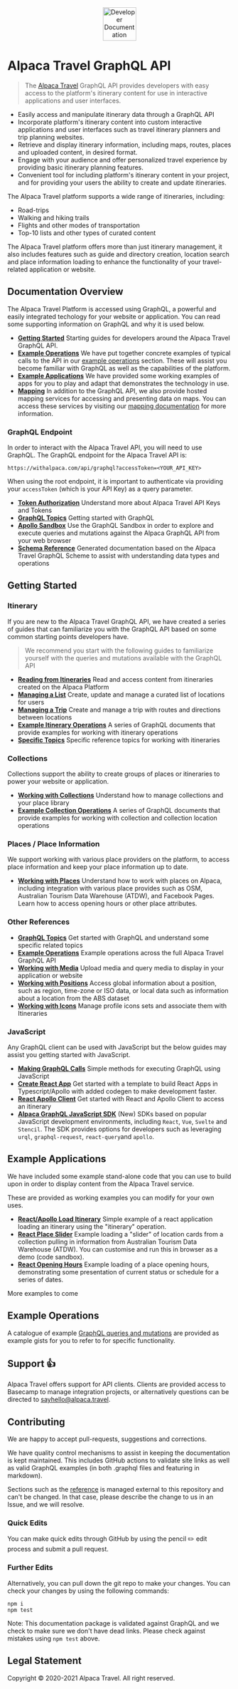 <div align="center">
  <img alt="Developer Documentation" src="https://developer.alpacamaps.com/_media/logo.svg" height="75" width="75" />
</div>

# Alpaca Travel GraphQL API

> The [Alpaca Travel](https://alpaca.travel) GraphQL API provides developers
> with easy access to the platform's itinerary content for use in interactive
> applications and user interfaces.

- Easily access and manipulate itinerary data through a GraphQL API
- Incorporate platform's itinerary content into custom interactive applications
  and user interfaces such as travel itinerary planners and trip planning
  websites.
- Retrieve and display itinerary information, including maps, routes, places and
  uploaded content, in desired format.
- Engage with your audience and offer personalized travel experience by
  providing basic itinerary planning features.
- Convenient tool for including platform's itinerary content in your project,
  and for providing your users the ability to create and update itineraries.

The Alpaca Travel platform supports a wide range of itineraries, including:

- Road-trips
- Walking and hiking trails
- Flights and other modes of transportation
- Top-10 lists and other types of curated content

The Alpaca Travel platform offers more than just itinerary management, it also
includes features such as guide and directory creation, location search and
place information loading to enhance the functionality of your travel-related
application or website.

## Documentation Overview

The Alpaca Travel Platform is accessed using GraphQL, a powerful and easily
integrated techology for your website or application. You can read some
supporting information on GraphQL and why it is used below.

- **[Getting Started](#getting-started)**
  Starting guides for developers around the Alpaca Travel GraphQL API.
- **[Example Operations](/example-operations)**
  We have put together concrete examples of typical calls to the API in our
  [example operations](/example-operations) section. These will assist you
  become familiar with GraphQL as well as the capabilities of the platform.
- **[Example Applications](#example-applications)**
  We have provided some working examples of apps for you to play and adapt that
  demonstrates the technology in use.
- **[Mapping](https://github.com/AlpacaTravel/mapping-docs)**
  In addition to the GraphQL API, we also provide hosted mapping services for
  accessing and presenting data on maps. You can access these services by
  visiting our [mapping documentation](https://github.com/AlpacaTravel/mapping-docs)
  for more information.

### GraphQL Endpoint

In order to interact with the Alpaca Travel API, you will need to use GraphQL.
The GraphQL endpoint for the Alpaca Travel API is:

```
https://withalpaca.com/api/graphql?accessToken=<YOUR_API_KEY>
```

When using the root endpoint, it is important to authenticate via providing your
`accessToken` (which is your API Key) as a query parameter.

- **[Token Authorization](/topics/graphql/Token%20Authorization/)**
  Understand more about Alpaca Travel API Keys and Tokens
- **[GraphQL Topics](/topics/graphql/)**
  Getting started with GraphQL
- **[Apollo Sandbox](/topics/graphql/Apollo%20Sandbox/)**
  Use the GraphQL Sandbox in order to explore and execute queries and mutations
  against the Alpaca GraphQL API from your web browser
- **[Schema Reference](/reference)**
  Generated documentation based on the Alpaca Travel GraphQL Scheme to assist
  with understanding data types and operations

## Getting Started

### Itinerary

If you are new to the Alpaca Travel GraphQL API, we have created a series of
guides that can familiarize you with the GraphQL API based on some common
starting points developers have.

> We recommend you start with the following guides to familiarize yourself with
> the queries and mutations available with the GraphQL API

- **[Reading from Itineraries](/getting-started/itinerary/Reading%20from%20Itineraries/)**
  Read and access content from itineraries created on the Alpaca Platform
- **[Managing a List](/getting-started/itinerary/Managing%20a%20List/)**
  Create, update and manage a curated list of locations for users
- **[Managing a Trip](/getting-started/itinerary/Managing%20a%20Trip/)**
  Create and manage a trip with routes and directions between locations
- **[Example Itinerary Operations](/example-operations/itinerary/)**
  A series of GraphQL documents that provide examples for working with itinerary
  operations
- **[Specific Topics](/topics/itinerary/)**
  Specific reference topics for working with itineraries

### Collections

Collections support the ability to create groups of places or itineraries to
power your website or application.

- **[Working with Collections](topics/collection)**
  Understand how to manage collections and your place library
- **[Example Collection Operations](/example-operations/collection/)**
  A series of GraphQL documents that provide examples for working with
  collection and collection location operations

### Places / Place Information

We support working with various place providers on the platform, to access place
information and keep your place information up to date.

- **[Working with Places](topics/places)**
  Understand how to work with places on Alpaca, including integration with
  various place provides such as OSM, Australian Tourism Data Warehouse (ATDW),
  and Facebook Pages. Learn how to access opening hours or other place
  attributes.

### Other References

- **[GraphQL Topics](/topics/graphql)**
  Get started with GraphQL and understand some specific related topics
- **[Example Operations](/example-operations/)**
  Example operations across the full Alpaca Travel GraphQL API
- **[Working with Media](topics/media)**
  Upload media and query media to display in your application or website
- **[Working with Positions](topics/position)**
  Access global information about a position, such as region, time-zone or ISO
  data, or local data such as information about a location from the ABS dataset
- **[Working with Icons](topics/icons/)**
  Manage profile icons sets and associate them with Itineraries

### JavaScript

Any GraphQL client can be used with JavaScript but the below guides may
assist you getting started with JavaScript.

- **[Making GraphQL Calls](topics/javascript/Making%20GraphQL%20Calls/README.md)**
  Simple methods for executing GraphQL using JavaScript
- **[Create React App](topics/javascript/Create%20React%20App/README.md)**
  Get started with a template to build React Apps in Typescript/Apollo with
  added codegen to make development faster.
- **[React Apollo Client](topics/javascript/react/Apollo%20Client/)**
  Get started with React and Apollo Client to access an itinerary
- **[Alpaca GraphQL JavaScript SDK](https://github.com/AlpacaTravel/graph-sdk)** (New)
  SDKs based on popular JavaScript development environments, including `React`,
  `Vue`, `Svelte` and `Stencil`. The SDK provides options for developers such as
  leveraging `urql`, `graphql-request`, `react-query`and `apollo`.

## Example Applications

We have included some example stand-alone code that you can use to build upon
in order to display content from the Alpaca Travel service.

These are provided as working examples you can modify for your own uses.

- **[React/Apollo Load Itinerary](https://codesandbox.io/s/alpaca-travel-react-apollo-client-itinerary-t37bg9)**
  Simple example of a react application loading an itinerary using the
  "itinerary" operation.
- **[React Place Slider](https://codesandbox.io/s/alpaca-travel-collection-location-sliding-cards-2kpjt?file=/src/components/Slider.js)**
  Example loading a "slider" of location cards from a collection pulling in
  information from Australian Tourism Data Warehouse (ATDW). You can customise
  and run this in browser as a demo (code sandbox).
- **[React Opening Hours](https://codesandbox.io/s/alpaca-travel-graphql-opening-hours-cggl9?file=/src/opening-hours/opening-hours.tsx)**
  Example loading of a place opening hours, demonstrating some presentation of
  current status or schedule for a series of dates.

More examples to come

## Example Operations

A catalogue of example [GraphQL queries and mutations](/example-operations) are
provided as example gists for you to refer to for specific functionality.

## Support :thumbsup:

Alpaca Travel offers support for API clients. Clients are provided access to
Basecamp to manage integration projects, or alternatively questions can be
directed to <sayhello@alpaca.travel>.

## Contributing

We are happy to accept pull-requests, suggestions and corrections.

We have quality control mechanisms to assist in keeping the documentation is
kept maintained. This includes GitHub actions to validate site links as well
as valid GraphQL examples (in both .graphql files and featuring in markdown).

Sections such as the [reference](reference/README.md) is managed external to
this repository and can't be changed. In that case, please describe the change
to us in an Issue, and we will resolve.

### Quick Edits

You can make quick edits through GitHub by using the pencil :pencil2: edit
process and submit a pull request.

### Further Edits

Alternatively, you can pull down the git repo to make your changes. You can
check your changes by using the following commands:

```
npm i
npm test
```

Note: This documentation package is validated against GraphQL and we check
to make sure we don't have dead links. Please check against mistakes using
`npm test` above.

## Legal Statement

Copyright © 2020-2021 Alpaca Travel. All right reserved.
